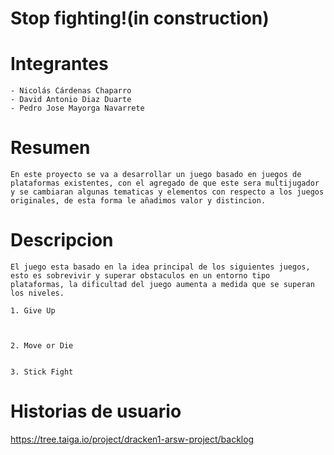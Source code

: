 # Stop fighting!(in construction)

# Integrantes
  ```
  - Nicolás Cárdenas Chaparro
  - David Antonio Diaz Duarte
  - Pedro Jose Mayorga Navarrete
  ```
# Resumen
`
En este proyecto se va a desarrollar un juego basado en juegos de plataformas existentes, con el agregado de que este sera multijugador y se cambiaran algunas tematicas y elementos con respecto a los juegos originales, de esta forma le añadimos valor y distincion.
`
# Descripcion

`El juego esta basado en la idea principal de los siguientes juegos, esto es sobrevivir y superar obstaculos en un entorno tipo plataformas, la dificultad del juego aumenta a medida que se superan los niveles.`
  
    1. Give Up
  
  
  
    2. Move or Die
  
  
    3. Stick Fight    

# Historias de usuario

https://tree.taiga.io/project/dracken1-arsw-project/backlog
